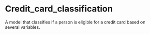 # Credit_card_classification
A model that classifies if a person is eligible for a credit card based on several variables.
